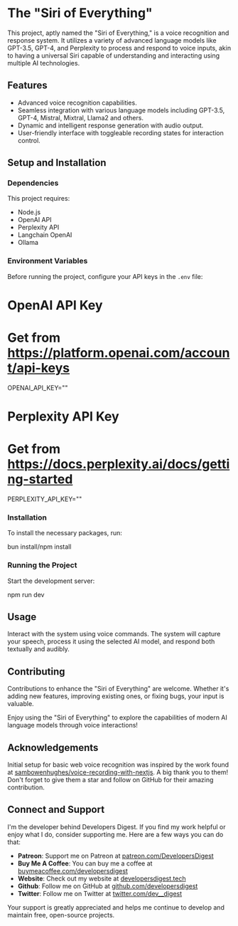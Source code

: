 # The "Siri of Everything"

This project, aptly named the "Siri of Everything," is a voice recognition and response system. It utilizes a variety of advanced language models like GPT-3.5, GPT-4, and Perplexity to process and respond to voice inputs, akin to having a universal Siri capable of understanding and interacting using multiple AI technologies.

## Features

- Advanced voice recognition capabilities.
- Seamless integration with various language models including GPT-3.5, GPT-4, Mistral, Mixtral, Llama2 and others.
- Dynamic and intelligent response generation with audio output.
- User-friendly interface with toggleable recording states for interaction control.

## Setup and Installation

### Dependencies

This project requires:

- Node.js
- OpenAI API
- Perplexity API
- Langchain OpenAI
- Ollama

### Environment Variables

Before running the project, configure your API keys in the `.env` file:

# OpenAI API Key
# Get from https://platform.openai.com/account/api-keys
OPENAI_API_KEY=""

# Perplexity API Key
# Get from https://docs.perplexity.ai/docs/getting-started
PERPLEXITY_API_KEY=""

### Installation

To install the necessary packages, run:

bun install/npm install

### Running the Project

Start the development server:

npm run dev

## Usage

Interact with the system using voice commands. The system will capture your speech, process it using the selected AI model, and respond both textually and audibly.

## Contributing

Contributions to enhance the "Siri of Everything" are welcome. Whether it's adding new features, improving existing ones, or fixing bugs, your input is valuable.

Enjoy using the "Siri of Everything" to explore the capabilities of modern AI language models through voice interactions!
## Acknowledgements

Initial setup for basic web voice recognition was inspired by the work found at [sambowenhughes/voice-recording-with-nextjs](https://github.com/sambowenhughes/voice-recording-with-nextjs). A big thank you to them! Don't forget to give them a star and follow on GitHub for their amazing contribution.

## Connect and Support

I'm the developer behind Developers Digest. If you find my work helpful or enjoy what I do, consider supporting me. Here are a few ways you can do that:

- **Patreon**: Support me on Patreon at [patreon.com/DevelopersDigest](https://www.patreon.com/DevelopersDigest)
- **Buy Me A Coffee**: You can buy me a coffee at [buymeacoffee.com/developersdigest](https://www.buymeacoffee.com/developersdigest)
- **Website**: Check out my website at [developersdigest.tech](https://developersdigest.tech)
- **Github**: Follow me on GitHub at [github.com/developersdigest](https://github.com/developersdigest)
- **Twitter**: Follow me on Twitter at [twitter.com/dev__digest](https://twitter.com/dev__digest)

Your support is greatly appreciated and helps me continue to develop and maintain free, open-source projects.
